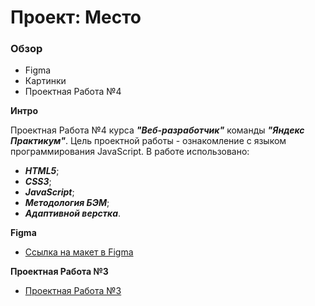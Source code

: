 # Проект: Место

### Обзор

* Figma
* Картинки
* Проектная Работа №4

**Интро**

Проектная Работа №4 курса ***"Веб-разработчик"*** команды ***"Яндекс Практикум"***.
Цель проектной работы - ознакомление с языком программирования JavaScript. 
В работе использовано:
* ***HTML5***;
* ***CSS3***;
* ***JavaScript***;
* ***Методология БЭМ***;
* ***Адаптивной верстка***. 

**Figma**

* [Ссылка на макет в Figma](https://www.figma.com/file/2cn9N9jSkmxD84oJik7xL7/JavaScript.-Sprint-4?node-id=0%3A1)

**Проектная Работа №3**

* [Проектная Работа №3](https://nikolaevsam.github.io/mesto/index.html)